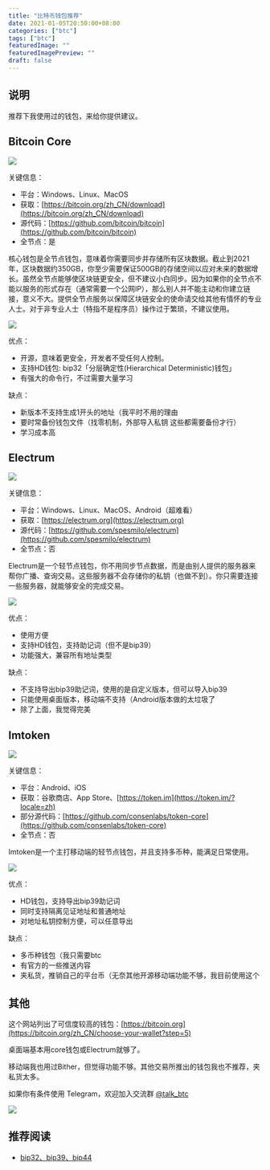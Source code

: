 ```yaml
---
title: "比特币钱包推荐"
date: 2021-01-05T20:50:00+08:00
categories: ["btc"]
tags: ["btc"]
featuredImage: ""
featuredImagePreview: ""
draft: false
---
```

## 说明

推荐下我使用过的钱包，来给你提供建议。

## Bitcoin Core

[![](https://blog-1256556944.cos.ap-nanjing.myqcloud.com/public/bitcoincore.png)]()

关键信息：
* 平台：Windows、Linux、MacOS
* 获取：[https://bitcoin.org/zh_CN/download](https://bitcoin.org/zh_CN/download)
* 源代码：[https://github.com/bitcoin/bitcoin](https://github.com/bitcoin/bitcoin)
* 全节点：是

核心钱包是全节点钱包，意味着你需要同步并存储所有区块数据。截止到2021年，区块数据约350GB，你至少需要保证500GB的存储空间以应对未来的数据增长。虽然全节点能够使区块链更安全，但不建议小白同步。因为如果你的全节点不能以服务的形式存在（通常需要一个公网IP），那么别人并不能主动和你建立链接，意义不大。提供全节点服务以保障区块链安全的使命请交给其他有情怀的专业人士。对于非专业人士（特指不是程序员）操作过于繁琐，不建议使用。

[![](https://blog-1256556944.cos.ap-nanjing.myqcloud.com/public/bitcoincore-ui.png)]()


优点：
* 开源，意味着更安全，开发者不受任何人控制。
* 支持HD钱包: bip32「分层确定性(Hierarchical Deterministic)钱包」
* 有强大的命令行，不过需要大量学习

缺点：
* 新版本不支持生成1开头的地址（我平时不用的理由
* 要时常备份钱包文件（找零机制，外部导入私钥 这些都需要备份才行）
* 学习成本高


## Electrum
[![](https://blog-1256556944.cos.ap-nanjing.myqcloud.com/public/electrum.png)]()

关键信息：
* 平台：Windows、Linux、MacOS、Android（超难看）
* 获取：[https://electrum.org](https://electrum.org)
* 源代码：[https://github.com/spesmilo/electrum](https://github.com/spesmilo/electrum)
* 全节点：否

Electrum是一个轻节点钱包，你不用同步节点数据，而是由别人提供的服务器来帮你广播、查询交易。这些服务器不会存储你的私钥（也做不到）。你只需要连接一些服务器，就能够安全的完成交易。

[![](https://blog-1256556944.cos.ap-nanjing.myqcloud.com/public/electrum-ui.png)]()

优点：
* 使用方便
* 支持HD钱包，支持助记词（但不是bip39）
* 功能强大，兼容所有地址类型

缺点：
* 不支持导出bip39助记词，使用的是自定义版本，但可以导入bip39
* 只能使用桌面版本，移动端不支持（Android版本做的太垃圾了
* 除了上面，我觉得完美


## Imtoken
[![](https://blog-1256556944.cos.ap-nanjing.myqcloud.com/public/imtoken.svg)]()

关键信息：
* 平台：Android、iOS
* 获取：谷歌商店、App Store、[https://token.im](https://token.im/?locale=zh)
* 部分源代码：[https://github.com/consenlabs/token-core](https://github.com/consenlabs/token-core)
* 全节点：否

Imtoken是一个主打移动端的轻节点钱包，并且支持多币种，能满足日常使用。

[![](https://blog-1256556944.cos.ap-nanjing.myqcloud.com/public/imtoken-ui.jpg)]()

优点：
* HD钱包，支持导出bip39助记词
* 同时支持隔离见证地址和普通地址
* 对地址私钥控制方便，可以任意导出

缺点：
* 多币种钱包（我只需要btc
* 有官方的一些推送内容
* 夹私货，推销自己的平台币（无奈其他开源移动端功能不够，我目前使用这个

## 其他
这个网站列出了可信度较高的钱包：[https://bitcoin.org](https://bitcoin.org/zh_CN/choose-your-wallet?step=5)

桌面端基本用core钱包或Electrum就够了。

移动端我也用过Bither，但觉得功能不够。其他交易所推出的钱包我也不推荐，夹私货太多。

如果你有条件使用 Telegram，欢迎加入交流群 [@talk_btc](https://t.me/talk_btc)

[![](https://blog-1256556944.cos.ap-nanjing.myqcloud.com/public/t_logo.svg)](https://t.me/talk_btc)

## 推荐阅读

* [bip32、bip39、bip44](https://learnblockchain.cn/2018/09/28/hdwallet)